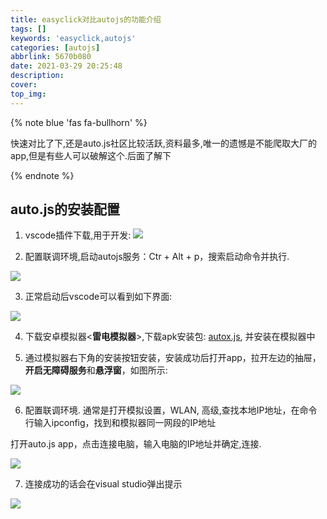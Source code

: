 ```yaml
---
title: easyclick对比autojs的功能介绍
tags: []
keywords: 'easyclick,autojs'
categories: [autojs]
abbrlink: 5670b080
date: 2021-03-29 20:25:48
description:
cover:
top_img:
---
```


{% note blue 'fas fa-bullhorn' %}

快速对比了下,还是auto.js社区比较活跃,资料最多,唯一的遗憾是不能爬取大厂的app,但是有些人可以破解这个.后面了解下

{% endnote %}

## auto.js的安装配置

1. vscode插件下载,用于开发: 
![](https://cdn.jsdelivr.net/gh/alterhu2020/CDN/img/blog/20210331162416.png)

2. 配置联调环境,启动autojs服务：Ctr + Alt + p，搜索启动命令并执行.

![](https://cdn.jsdelivr.net/gh/alterhu2020/CDN/img/blog/20210331161801.png)

3. 正常启动后vscode可以看到如下界面:

![](https://cdn.jsdelivr.net/gh/alterhu2020/CDN/img/blog/20210331161916.png)


4. 下载安卓模拟器<**雷电模拟器**>,下载apk安装包: [autox.js](https://github.com/kkevsekk1/AutoX/), 并安装在模拟器中

5. 通过模拟器右下角的安装按钮安装，安装成功后打开app，拉开左边的抽屉，**开启无障碍服务**和**悬浮窗**，如图所示:

![](https://cdn.jsdelivr.net/gh/alterhu2020/CDN/img/blog/20210331161412.png)

6. 配置联调环境. 通常是打开模拟设置，WLAN, 高级,查找本地IP地址，在命令行输入ipconfig，找到和模拟器同一网段的IP地址

 打开auto.js app，点击连接电脑，输入电脑的IP地址并确定,连接.

 ![](https://cdn.jsdelivr.net/gh/alterhu2020/CDN/img/blog/20210331162732.png)

 7. 连接成功的话会在visual studio弹出提示

 ![](https://cdn.jsdelivr.net/gh/alterhu2020/CDN/img/blog/20210331162845.png)

 